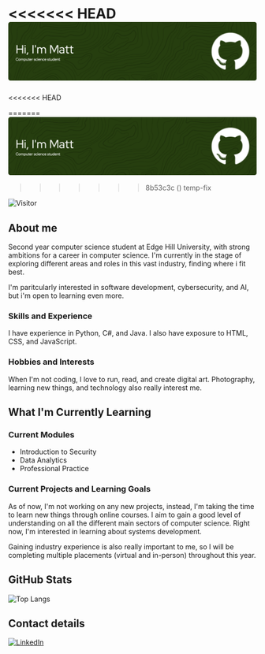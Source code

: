 <<<<<<< HEAD
![Header](github-header-image.png)
=======
<<<<<<< HEAD

=======
![Header](github-header-image.png)
>>>>>>> 8b53c3c (<Changes to readme>)
>>>>>>> temp-fix

![Visitor](https://visitor-badge.laobi.icu/badge?page_id=Mattytomo365.Mattytomo365)

## About me
Second year computer science student at Edge Hill University, with strong ambitions for a career in computer science.
I'm currently in the stage of exploring different areas and roles in this vast industry, finding where i fit best.

I'm paritcularly interested in software development, cybersecurity, and AI, but i'm open to learning even more.

### Skills and Experience
I have experience in Python, C#, and Java.
I also have exposure to HTML, CSS, and JavaScript.

### Hobbies and Interests
When I'm not coding, I love to run, read, and create digital art. Photography, learning new things, and technology also really interest me.

## What I'm Currently Learning
### Current Modules
* Introduction to Security
* Data Analytics
* Professional Practice

### Current Projects and Learning Goals
As of now, I'm not working on any new projects, instead, I'm taking the time to learn new things through online courses. 
I aim to gain a good level of understanding on all the different main sectors of computer science. Right now, I'm interested in learning about systems development.

Gaining industry experience is also really important to me, so I will be completing multiple placements (virtual and in-person) throughout this year.

## GitHub Stats
 ![Top Langs](https://github-readme-stats.vercel.app/api/top-langs/?username=Mattytomo365&layout=compact)

 ## Contact details
 <a href="www.linkedin.com/in/matthew-tomlinson365">![LinkedIn](https://img.shields.io/badge/LinkedIn-0077B5?style=for-the-badge&logo=linkedin&logoColor=white)</a>




